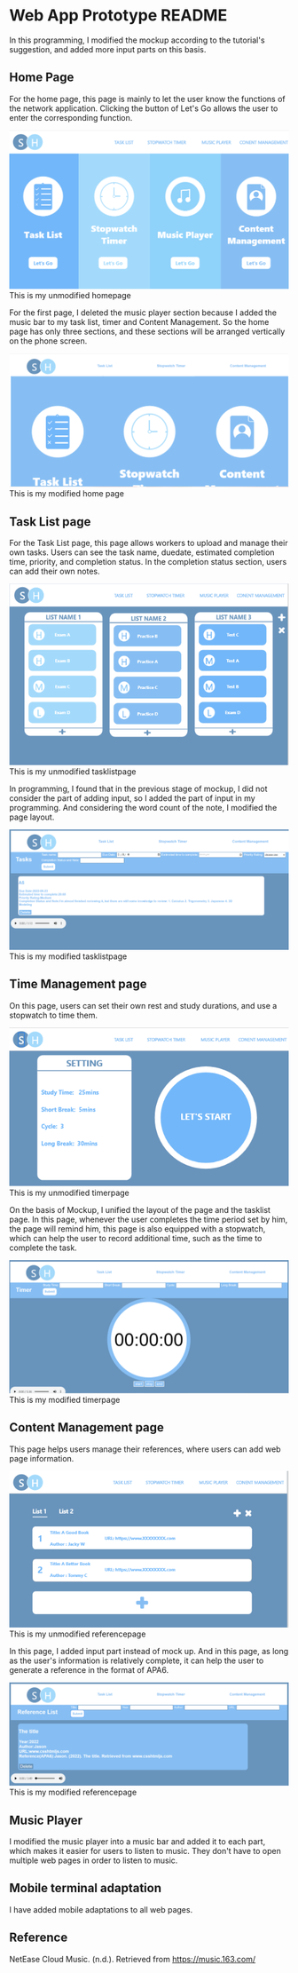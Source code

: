 # Web App Prototype README
In this programming, I modified the mockup according to the tutorial's suggestion, and added more input parts on this basis.
## Home Page
For the home page, this page is mainly to let the user know the functions of the network application. Clicking the button of Let's Go allows the user to enter the corresponding function.

![This is my unmodified homepage](image/oldhm.PNG)
This is my unmodified homepage

For the first page, I deleted the music player section because I added the music bar to my task list, timer and Content Management. So the home page has only three sections, and these sections will be arranged vertically on the phone screen.

![This is my modified home page](image/homepage.PNG)
This is my modified home page

## Task List page
For the Task List page, this page allows workers to upload and manage their own tasks. Users can see the task name, duedate, estimated completion time, priority, and completion status. In the completion status section, users can add their own notes.

![This is my unmodified tasklistpage](image/otk.PNG)
This is my unmodified tasklistpage

In programming, I found that in the previous stage of mockup, I did not consider the part of adding input, so I added the part of input in my programming. And considering the word count of the note, I modified the page layout.

![This is my modified tasklistpage](image/ntkl.PNG)
This is my modified tasklistpage

## Time Management page
On this page, users can set their own rest and study durations, and use a stopwatch to time them.

![This is my unmodified timerpage](image/ot.PNG)
This is my unmodified timerpage

On the basis of Mockup, I unified the layout of the page and the tasklist page. In this page, whenever the user completes the time period set by him, the page will remind him, this page is also equipped with a stopwatch, which can help the user to record additional time, such as the time to complete the task.

![This is my modified timerpage](image/nt.PNG)
This is my modified timerpage

## Content Management page
This page helps users manage their references, where users can add web page information.

![This is my unmodified referencepage](image/or.PNG)
This is my unmodified referencepage

In this page, I added input part instead of mock up. And in this page, as long as the user's information is relatively complete, it can help the user to generate a reference in the format of APA6.

![This is my modified referencepage](image/nr.PNG)
This is my modified referencepage

## Music Player
I modified the music player into a music bar and added it to each part, which makes it easier for users to listen to music. They don't have to open multiple web pages in order to listen to music.

## Mobile terminal adaptation
I have added mobile adaptations to all web pages.

## Reference
NetEase Cloud Music. (n.d.). Retrieved 
from https://music.163.com/
